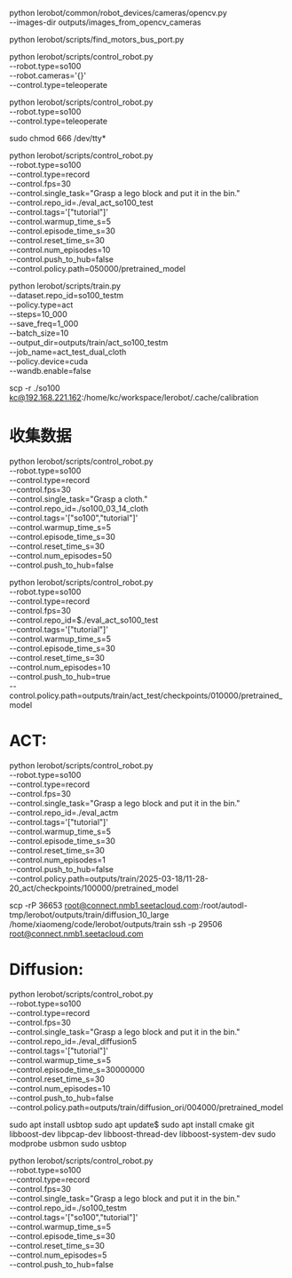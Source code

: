 python lerobot/common/robot_devices/cameras/opencv.py \
    --images-dir outputs/images_from_opencv_cameras


python lerobot/scripts/find_motors_bus_port.py


python lerobot/scripts/control_robot.py \
  --robot.type=so100 \
  --robot.cameras='{}' \
  --control.type=teleoperate

python lerobot/scripts/control_robot.py \
  --robot.type=so100 \
  --control.type=teleoperate


sudo chmod 666 /dev/tty*

python lerobot/scripts/control_robot.py \
  --robot.type=so100 \
  --control.type=record \
  --control.fps=30 \
  --control.single_task="Grasp a lego block and put it in the bin." \
  --control.repo_id=./eval_act_so100_test \
  --control.tags='["tutorial"]' \
  --control.warmup_time_s=5 \
  --control.episode_time_s=30 \
  --control.reset_time_s=30 \
  --control.num_episodes=10 \
  --control.push_to_hub=false \
  --control.policy.path=050000/pretrained_model



python lerobot/scripts/train.py \
  --dataset.repo_id=so100_testm \
  --policy.type=act \
  --steps=10_000 \
  --save_freq=1_000 \
  --batch_size=10 \
  --output_dir=outputs/train/act_so100_testm \
  --job_name=act_test_dual_cloth \
  --policy.device=cuda \
  --wandb.enable=false


scp -r ./so100 kc@192.168.221.162:/home/kc/workspace/lerobot/.cache/calibration



# 收集数据
python lerobot/scripts/control_robot.py \
  --robot.type=so100 \
  --control.type=record \
  --control.fps=30 \
  --control.single_task="Grasp a cloth." \
  --control.repo_id=./so100_03_14_cloth \
  --control.tags='["so100","tutorial"]' \
  --control.warmup_time_s=5 \
  --control.episode_time_s=30 \
  --control.reset_time_s=30 \
  --control.num_episodes=50 \
  --control.push_to_hub=false





python lerobot/scripts/control_robot.py \
  --robot.type=so100 \
  --control.type=record \
  --control.fps=30 \
  --control.repo_id=$./eval_act_so100_test \
  --control.tags='["tutorial"]' \
  --control.warmup_time_s=5 \
  --control.episode_time_s=30 \
  --control.reset_time_s=30 \
  --control.num_episodes=10 \
  --control.push_to_hub=true \
  --control.policy.path=outputs/train/act_test/checkpoints/010000/pretrained_model


# ACT:
python lerobot/scripts/control_robot.py \
  --robot.type=so100 \
  --control.type=record \
  --control.fps=30 \
  --control.single_task="Grasp a lego block and put it in the bin." \
  --control.repo_id=./eval_actm \
  --control.tags='["tutorial"]' \
  --control.warmup_time_s=5 \
  --control.episode_time_s=30 \
  --control.reset_time_s=30 \
  --control.num_episodes=1 \
  --control.push_to_hub=false \
  --control.policy.path=outputs/train/2025-03-18/11-28-20_act/checkpoints/100000/pretrained_model



scp -rP 36653 root@connect.nmb1.seetacloud.com:/root/autodl-tmp/lerobot/outputs/train/diffusion_10_large /home/xiaomeng/code/lerobot/outputs/train
ssh -p 29506 root@connect.nmb1.seetacloud.com



# Diffusion:
python lerobot/scripts/control_robot.py \
  --robot.type=so100 \
  --control.type=record \
  --control.fps=30 \
  --control.single_task="Grasp a lego block and put it in the bin." \
  --control.repo_id=./eval_diffusion5 \
  --control.tags='["tutorial"]' \
  --control.warmup_time_s=5 \
  --control.episode_time_s=30000000 \
  --control.reset_time_s=30 \
  --control.num_episodes=10 \
  --control.push_to_hub=false \
  --control.policy.path=outputs/train/diffusion_ori/004000/pretrained_model


sudo apt install usbtop
sudo apt update$ sudo apt install cmake git libboost-dev libpcap-dev libboost-thread-dev libboost-system-dev
sudo modprobe usbmon
sudo usbtop


python lerobot/scripts/control_robot.py \
  --robot.type=so100 \
  --control.type=record \
  --control.fps=30 \
  --control.single_task="Grasp a lego block and put it in the bin." \
  --control.repo_id=./so100_testm \
  --control.tags='["so100","tutorial"]' \
  --control.warmup_time_s=5 \
  --control.episode_time_s=30 \
  --control.reset_time_s=30 \
  --control.num_episodes=5 \
  --control.push_to_hub=false